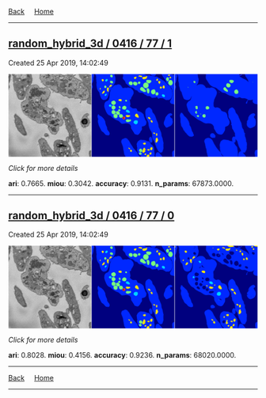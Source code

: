 
[Back](..)&nbsp;&nbsp;&nbsp;&nbsp;&nbsp;[Home](https://leapmanlab.github.io/snapshots)

---

<div class="summary"><a href="1"><h2>random_hybrid_3d / 0416 / 77 / 1</h2></a><p>Created 25 Apr 2019, 14:02:49
</p><a href="1"><img src="1/media/summary.png" align="center"></a><p>
<i>Click for more details</i>
</p></div>

**ari**: 0.7665. **miou**: 0.3042. **accuracy**: 0.9131. **n_params**: 67873.0000. 

---

<div class="summary"><a href="0"><h2>random_hybrid_3d / 0416 / 77 / 0</h2></a><p>Created 25 Apr 2019, 14:02:49
</p><a href="0"><img src="0/media/summary.png" align="center"></a><p>
<i>Click for more details</i>
</p></div>

**ari**: 0.8028. **miou**: 0.4156. **accuracy**: 0.9236. **n_params**: 68020.0000. 

---

[Back](..)&nbsp;&nbsp;&nbsp;&nbsp;&nbsp;[Home](https://leapmanlab.github.io/snapshots)

---